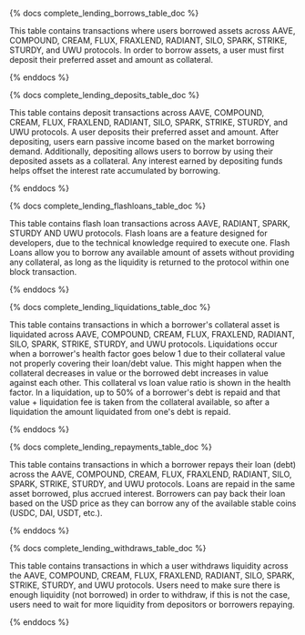 {% docs complete_lending_borrows_table_doc %}

This table contains transactions where users borrowed assets across AAVE, COMPOUND, CREAM, FLUX, FRAXLEND, RADIANT, SILO, SPARK, STRIKE, STURDY, and UWU protocols. In order to borrow assets, a user must first deposit their preferred asset and amount as collateral.


{% enddocs %}

{% docs complete_lending_deposits_table_doc %}

This table contains deposit transactions across AAVE, COMPOUND, CREAM, FLUX, FRAXLEND, RADIANT, SILO, SPARK, STRIKE, STURDY, and UWU protocols. A user deposits their preferred asset and amount. After depositing, users earn passive income based on the market borrowing demand. Additionally, depositing allows users to borrow by using their deposited assets as a collateral. Any interest earned by depositing funds helps offset the interest rate accumulated by borrowing.

{% enddocs %}

{% docs complete_lending_flashloans_table_doc %}

This table contains flash loan transactions across AAVE, RADIANT, SPARK, STURDY AND UWU protocols. Flash loans are a feature designed for developers, due to the technical knowledge required to execute one. Flash Loans allow you to borrow any available amount of assets without providing any collateral, as long as the liquidity is returned to the protocol within one block transaction.  

{% enddocs %}

{% docs complete_lending_liquidations_table_doc %}

This table contains transactions in which a borrower's collateral asset is liquidated across AAVE, COMPOUND, CREAM, FLUX, FRAXLEND, RADIANT, SILO, SPARK, STRIKE, STURDY, and UWU protocols. Liquidations occur when a borrower's health factor goes below 1 due to their collateral value not properly covering their loan/debt value. This might happen when the collateral decreases in value or the borrowed debt increases in value against each other. This collateral vs loan value ratio is shown in the health factor. In a liquidation, up to 50% of a borrower's debt is repaid and that value + liquidation fee is taken from the collateral available, so after a liquidation the amount liquidated from one's debt is repaid. 

{% enddocs %}

{% docs complete_lending_repayments_table_doc %}

This table contains transactions in which a borrower repays their loan (debt) across the AAVE, COMPOUND, CREAM, FLUX, FRAXLEND, RADIANT, SILO, SPARK, STRIKE, STURDY, and UWU protocols.  Loans are repaid in the same asset borrowed, plus accrued interest. Borrowers can pay back their loan based on the USD price as they can borrow any of the available stable coins (USDC, DAI, USDT, etc.).

{% enddocs %}

{% docs complete_lending_withdraws_table_doc %}

This table contains transactions in which a user withdraws liquidity across the AAVE, COMPOUND, CREAM, FLUX, FRAXLEND, RADIANT, SILO, SPARK, STRIKE, STURDY, and UWU protocols. Users need to make sure there is enough liquidity (not borrowed) in order to withdraw, if this is not the case, users need to wait for more liquidity from depositors or borrowers repaying.

{% enddocs %}